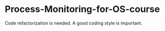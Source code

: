 # Process-Monitoring-for-OS-course

Code refactorization is needed. A good coding style is important.
